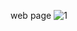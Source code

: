 

web page
![1](https://cloud.githubusercontent.com/assets/16939820/13043559/c9d36440-d3ee-11e5-91c7-911541344b4a.png)
